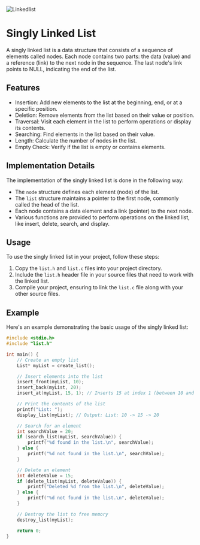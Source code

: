 
![Linkedlist](https://www.codeproject.com/KB/tips/5264286/giphy.gif)


# Singly Linked List

A singly linked list is a data structure that consists of a sequence of elements called nodes. Each node contains two parts: the data (value) and a reference (link) to the next node in the sequence. The last node's link points to NULL, indicating the end of the list.

## Features

- Insertion: Add new elements to the list at the beginning, end, or at a specific position.
- Deletion: Remove elements from the list based on their value or position.
- Traversal: Visit each element in the list to perform operations or display its contents.
- Searching: Find elements in the list based on their value.
- Length: Calculate the number of nodes in the list.
- Empty Check: Verify if the list is empty or contains elements.

## Implementation Details

The implementation of the singly linked list is done in the following way:

- The `node` structure defines each element (node) of the list.
- The `list` structure maintains a pointer to the first node, commonly called the head of the list.
- Each node contains a data element and a link (pointer) to the next node.
- Various functions are provided to perform operations on the linked list, like insert, delete, search, and display.

## Usage

To use the singly linked list in your project, follow these steps:

1. Copy the `list.h` and `list.c` files into your project directory.
2. Include the `list.h` header file in your source files that need to work with the linked list.
3. Compile your project, ensuring to link the `list.c` file along with your other source files.

## Example

Here's an example demonstrating the basic usage of the singly linked list:

```c
#include <stdio.h>
#include "list.h"

int main() {
    // Create an empty list
    List* myList = create_list();

    // Insert elements into the list
    insert_front(myList, 10);
    insert_back(myList, 20);
    insert_at(myList, 15, 1); // Inserts 15 at index 1 (between 10 and 20)

    // Print the contents of the list
    printf("List: ");
    display_list(myList); // Output: List: 10 -> 15 -> 20

    // Search for an element
    int searchValue = 20;
    if (search_list(myList, searchValue)) {
        printf("%d found in the list.\n", searchValue);
    } else {
        printf("%d not found in the list.\n", searchValue);
    }

    // Delete an element
    int deleteValue = 15;
    if (delete_list(myList, deleteValue)) {
        printf("Deleted %d from the list.\n", deleteValue);
    } else {
        printf("%d not found in the list.\n", deleteValue);
    }

    // Destroy the list to free memory
    destroy_list(myList);

    return 0;
}

```
